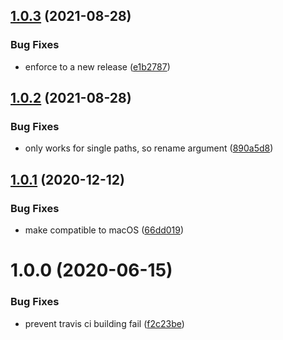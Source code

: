 ## [1.0.3](https://github.com/ridvanaltun/dropbox-ignore-anywhere/compare/v1.0.2...v1.0.3) (2021-08-28)


### Bug Fixes

* enforce to a new release ([e1b2787](https://github.com/ridvanaltun/dropbox-ignore-anywhere/commit/e1b2787e236e3c67a737ae5235691bc0c1d8cc2e))

## [1.0.2](https://github.com/ridvanaltun/dropbox-ignore-anywhere/compare/v1.0.1...v1.0.2) (2021-08-28)


### Bug Fixes

* only works for single paths, so rename argument ([890a5d8](https://github.com/ridvanaltun/dropbox-ignore-anywhere/commit/890a5d87204b5fc4c78591f1f373fb815af57d6f))

## [1.0.1](https://github.com/ridvanaltun/dropbox-ignore-anywhere/compare/v1.0.0...v1.0.1) (2020-12-12)


### Bug Fixes

* make compatible to macOS ([66dd019](https://github.com/ridvanaltun/dropbox-ignore-anywhere/commit/66dd01993753e002e51eb658b0281ba7822d6a9a))

# 1.0.0 (2020-06-15)


### Bug Fixes

* prevent travis ci building fail ([f2c23be](https://github.com/ridvanaltun/dropbox-ignore-anywhere/commit/f2c23be483aa099428a95e0815cdda0e6b7d5a85))
